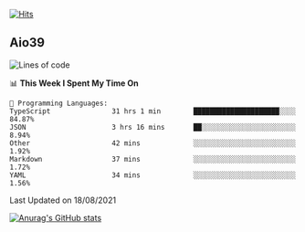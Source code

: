 [![Hits](https://hits.seeyoufarm.com/api/count/incr/badge.svg?url=https%3A%2F%2Fgithub.com%2Faio39&count_bg=%2339C5BB&title_bg=%23555555&icon=&icon_color=%23E7E7E7&title=hits&edge_flat=false)](https://hits.seeyoufarm.com)

## Aio39

<!--START_SECTION:waka-->
![Lines of code](https://img.shields.io/badge/From%20Hello%20World%20I%27ve%20Written-634639%20lines%20of%20code-blue)

📊 **This Week I Spent My Time On** 

```text
💬 Programming Languages: 
TypeScript               31 hrs 1 min        █████████████████████░░░░   84.87% 
JSON                     3 hrs 16 mins       ██░░░░░░░░░░░░░░░░░░░░░░░   8.94% 
Other                    42 mins             ░░░░░░░░░░░░░░░░░░░░░░░░░   1.92% 
Markdown                 37 mins             ░░░░░░░░░░░░░░░░░░░░░░░░░   1.72% 
YAML                     34 mins             ░░░░░░░░░░░░░░░░░░░░░░░░░   1.56%

```


 Last Updated on 18/08/2021
<!--END_SECTION:waka-->
[![Anurag's GitHub stats](https://github-readme-stats.vercel.app/api?username=aio39)](https://github.com/anuraghazra/github-readme-stats)

<!--
**aio39/aio39** is a ✨ _special_ ✨ repository because its `README.md` (this file) appears on your GitHub profile.

Here are some ideas to get you started:

- 🔭 I’m currently working on ...
- 🌱 I’m currently learning ...
- 👯 I’m looking to collaborate on ...
- 🤔 I’m looking for help with ...
- 💬 Ask me about ...
- 📫 How to reach me: ...
- 😄 Pronouns: ...
- ⚡ Fun fact: ...
-->
